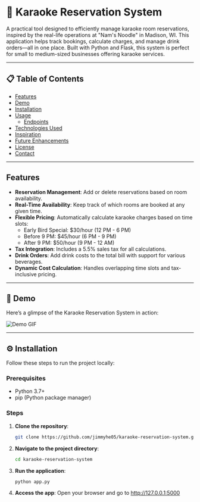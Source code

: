 # 🎤 Karaoke Reservation System

A practical tool designed to efficiently manage karaoke room reservations, inspired by the real-life operations at "Nam's Noodle" in Madison, WI. This application helps track bookings, calculate charges, and manage drink orders—all in one place. Built with Python and Flask, this system is perfect for small to medium-sized businesses offering karaoke services.

---

## 📋 Table of Contents

- [Features](#features)
- [Demo](#demo)
- [Installation](#installation)
- [Usage](#usage)
  - [Endpoints](#endpoints)
- [Technologies Used](#technologies-used)
- [Inspiration](#inspiration)
- [Future Enhancements](#future-enhancements)
- [License](#license)
- [Contact](#contact)

---

## Features

- **Reservation Management**: Add or delete reservations based on room availability.
- **Real-Time Availability**: Keep track of which rooms are booked at any given time.
- **Flexible Pricing**: Automatically calculate karaoke charges based on time slots:
  - Early Bird Special: $30/hour (12 PM - 6 PM)
  - Before 9 PM: $45/hour (6 PM - 9 PM)
  - After 9 PM: $50/hour (9 PM - 12 AM)
- **Tax Integration**: Includes a 5.5% sales tax for all calculations.
- **Drink Orders**: Add drink costs to the total bill with support for various beverages.
- **Dynamic Cost Calculation**: Handles overlapping time slots and tax-inclusive pricing.

---

## 🎥 Demo

Here’s a glimpse of the Karaoke Reservation System in action:

![Demo GIF](demo.gif)  
<!-- *(If the GIF isn’t loading, check out the [live demo](#))* -->

---

## ⚙️ Installation

Follow these steps to run the project locally:

### Prerequisites
- Python 3.7+
- pip (Python package manager)

### Steps

1. **Clone the repository**:
   ```bash
   git clone https://github.com/jimmyhe05/karaoke-reservation-system.git
2. **Navigate to the project directory**:
   ```bash
   cd karaoke-reservation-system
4. **Run the application**:
   ```bash
   python app.py
6. **Access the app**:
   Open your browser and go to http://127.0.0.1:5000
   
